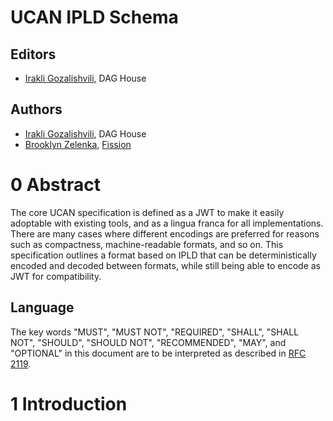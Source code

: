# UCAN IPLD Schema

## Editors

* [Irakli Gozalishvili](https://github.com/Gozala), DAG House

## Authors

* [Irakli Gozalishvili](https://github.com/Gozala), DAG House
* [Brooklyn Zelenka](https://github.com/expede), [Fission](https://fission.codes)

# 0 Abstract

The core UCAN specification is defined as a JWT to make it easily adoptable with existing tools, and as a lingua franca for all implementations. There are many cases where different encodings are preferred for reasons such as compactness, machine-readable formats, and so on. This specification outlines a format based on IPLD that can be deterministically encoded and decoded between formats, while still being able to encode as JWT for compatibility.

## Language

The key words "MUST", "MUST NOT", "REQUIRED", "SHALL", "SHALL NOT", "SHOULD", "SHOULD NOT", "RECOMMENDED", "MAY", and "OPTIONAL" in this document are to be interpreted as described in [RFC 2119](https://datatracker.ietf.org/doc/html/rfc2119).

# 1 Introduction


